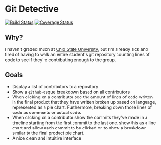 # Git Detective

[![Build Status](https://travis-ci.org/NickHackman/Git-Detective.svg?branch=development)](https://travis-ci.org/NickHackman/Git-Detective)
[![Coverage Status](https://coveralls.io/repos/github/NickHackman/Git-Detective/badge.svg?branch=development)](https://coveralls.io/github/NickHackman/Git-Detective?branch=development)

## Why?

I haven't graded much at [Ohio State University](https://www.osu.edu/), but I'm
already sick and tired of having to walk an entire student's git repository
counting lines of code to see if they're contributing enough to the group.

## Goals

- Display a list of contributors to a repository
- Show a `github`-esque breakdown based on all contributors
- When clicking on a contributor see the amount of lines of code written in the
  final product that they have written broken up based on language, represented
  as a pie chart. Furthermore, breaking down those lines of code as comments or
  actual code.
- When clicking on a contributor show the commits they've made in a timeline
  starting from the first commit to the last one, show this as a line chart
  and allow each commit to be clicked on to show a breakdown similar to the
  final product pie chart.
- A nice clean and intuitive interface
